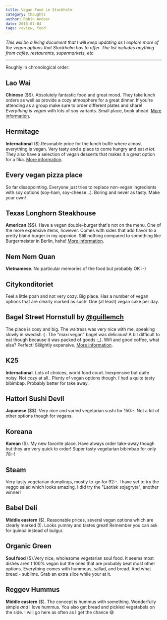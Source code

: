 ```yaml
---
title: Vegan Food in Stockholm
category: thoughts
author: Robin Andeer
date: 2015-07-04
tags: review, food
---
```


_This will be a living document that I will keep updating as I explore more of the vegan options that Stockholm has to offer. The list includes anything from cafés, restaurants, supermarkets, etc._

----------------------

Roughly in chronological order:

## Lao Wai
**Chinese** ($$). Absolutely fantastic food and great mood. They take lunch orders as well as provide a cozy atmosphere for a great dinner. If you're attending as a group make sure to order different plates and share! *Everything is vegan* with lots of soy variants. Small place, book ahead. [More information](http://www.laowai.se/).

## Hermitage
**International** ($).Resonable price for the lunch buffé where almost everything is vegan. Very tasty and a place to come hungry and eat *a lot*. They also have a selection of vegan desserts that makes it a great option for a fika. [More information](http://gastrogate.com/restaurang/hermitage/).

## Every vegan pizza place
So far disappointing. Everyone just tries to replace non-vegan ingredients with soy options (soy-ham, soy-cheese...). Boring and never as tasty. Make your own!

## Texas Longhorn Steakhouse
**American** ($$). Have a vegan double-burger that's not on the menu. One of the more expensive items, however. Comes with sides that add flavor to a pretty bland burger in my oppinion. Still nothing compared to something like Burgermeister in Berlin, hehe! [More information](http://www.texaslonghorn.se/restaurant/hornstull/).

## Nem Nem Quan
**Vietnamese**. No particular memories of the food but probably OK :-)

## Citykonditoriet
Feel a little posh and not very cozy. Big place. Has a number of vegan options that are clearly marked as such! One (at least) vegan cake per day.

## Bagel Street Hornstull by [@guillemch](https://twitter.com/guillemch)
The place is cosy and big. The waitress was very nice with me, speaking slowly in swedish :).  The "maxi vegan" bagel was delicious! A bit difficult to eat though because it was packed of goods :_). Wifi and good coffee, what else? Perfect! Sliiightly expensive. [More information](http://www.bagelstreet.se/).

## K25
**International**. Lots of choices, world food court. Inexpensive but quite noisy. Not cozy at all.. Plenty of vegan options though. I had a quite tasty bibimbap. Probably better for take away.

## Hattori Sushi Devil
**Japanese** ($$). Very nice and varied vegetarian sushi for 150:-. Not a lot of other options though for vegans.

## Koreana
**Korean** ($). My new favorite place. Have always order take-away though but they are very quick to order! Super tasty vegetarian bibimbap for only 78:-!

## Steam
Very tasty vegetarian dumplings, mostly to-go for 92:-. I have yet to try the veggo salad which looks amazing. I did try the "Laotisk sojagryta", another winner!

## Babel Deli
**Middle eastern** ($). Reasonable prices, several vegan options which are clearly marked (!). Looks yummy and tastes great! Remember you can ask for quinoa instead of bulgur.

## Organic Green
**Soul food** ($).Very nice, wholesome vegetarian soul food. It seems most dishes aren't 100% vegan but the ones that are probably beat most other options. Everything comes with hummous, sallad, and bread. And what bread - sublime. Grab an extra slice while your at it.

## Reggev Hummus
**Middle eastern** ($). The concept is hummus with something. Wonderfully simple *and* I love hummus. You also get bread and pickled vegetabels on the side. I will go here as often as I get the chance :smile:
